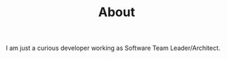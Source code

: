 ﻿---
layout: page
title: About
---

I am just a curious developer working as Software Team Leader/Architect.
